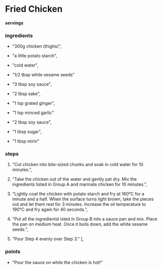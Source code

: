 # Fried Chicken
#### servings
### ingredients
- "300g chicken (thighs)",
- "a little potato starch",
- "cold water",
- "1/2 tbsp white sesame seeds"

- "3 tbsp soy sauce",
- "2 tbsp sake",
- "1 tsp grated ginger",
- "1 tsp minced garlic"

- "2 tbsp soy sauce",
- "1 tbsp sugar",
- "1 tbsp mirin"


### steps
1. "Cut chicken into bite-sized chunks and soak in cold water for 10 minutes.",

2. "Take the chicken out of the water and gently pat dry. Mix the ingredients listed in Group A and marinate chicken for 10 minutes.",

3. "Lightly coat the chicken with potato starch and fry at 160°C for a minute and a half. When the surface turns light brown, take the pieces out and let them rest for 3 minutes. Increase the oil temperature to 190°C and fry again for 40 seconds.",

4. "Put all the ingredientsl isted in Group B into a sauce pan and mix. Place the pan on medium heat. Once it boils down, add the white sesame seeds.",

5. "Pour Step 4 evenly over Step 3."
            ],

### points
- "Pour the sauce on while the chicken is hot!"

